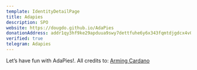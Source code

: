```yaml
---
template: IdentityDetailPage
title: Adapies
description: SPO
website: https://dougdo.github.io/AdaPies
donationAddress: addr1qy3hf9ke29apduua9swy7dettfuhe6y6x343fqmtdjgdcx4v07vl9ldgs8frq4snfdq6jvg87drgscw4hllc9k3vgh8qwasjwz
verified: true
telegram: Adapies
---
```


Let’s have fun with AdaPies!.
All credits to:
[Arming Cardano](https://adapulse.io/arming-cardano-an-ecosystem-for-raspberry-pi-stakepool-operators/)
